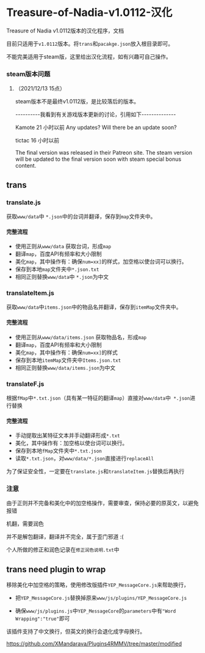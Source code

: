 # Treasure-of-Nadia-v1.0112-汉化
Treasure of Nadia v1.0112版本的汉化程序，文档

目前只适用于`v1.0112`版本。将`trans`和`pacakge.json`放入根目录即可。

不能完美适用于steam版，这里给出汉化流程，如有兴趣可自己操作。



### steam版本问题

1. （2021/12/13 15点）

   steam版本不是最终v1.0112版，是比较落后的版本。

   ----------我看到有关游戏版本更新的讨论，引用如下--------------

   Kamote  21 小时以前 
   Any updates?
   Will there be an update soon?

   tictac 16 小时以前     

   The final version was released in their Patreon site. The steam version will be updated to the final version soon with steam special bonus content.

## trans

### translate.js

获取`www/data`中 `*.json`中的台词并翻译，保存到`map`文件夹中。

#### 完整流程

- 使用正则从`www/data` 获取台词，形成`map`
- 翻译`map`，百度API有频率和大小限制
- 美化`map`，其中操作有：确保`num=xx]`的样式，加空格以使台词可以换行。
- 保存到本地`map`文件夹中`*.json.txt`
- 相同正则替换`www/data`中 `*.json`为中文



### translateItem.js

获取`www/data`中`items.json`中的物品名并翻译，保存到`itemMap`文件夹中。

#### 完整流程

- 使用正则从`www/data/items.json` 获取物品名，形成`map`
- 翻译`map`，百度API有频率和大小限制
- 美化`map`，其中操作有：确保`num=xx]`的样式
- 保存到本地`itemMap`文件夹中`Items.json.txt`
- 相同正则替换`www/data/items.json`为中文



### translateF.js

根据`fMap`中`*.txt.json`（具有某一特征的翻译`map`）直接对`www/data`中` *.json`进行替换

#### 完整流程

- 手动提取出某特征文本并手动翻译形成`*.txt `
- 美化，其中操作有：加空格以使台词可以换行。
- 保存到本地`fMap`文件夹中`*.txt.json`
- 读取`*.txt.json`，对`www/data/*.json`直接进行`replaceAll`

为了保证安全性，一定要在`translate.js`和`translateItem.js`替换后再执行



### 注意

由于正则并不完备和美化中的加空格操作，需要审查，保持必要的原英文，以避免报错

机翻，需要润色

并不是解包翻译，翻译并不完全，属于歪门邪道 :(

个人所做的修正和润色记录在`修正润色说明.txt`中



## trans need plugin to wrap

移除美化中加空格的策略，使用修改版插件`YEP_MessageCore.js`来帮助换行，

- 把`YEP_MessageCore.js`替换掉原来`www/js/plugins/YEP_MessageCore.js`

- 确保`www/js/plugins.js`中`YEP_MessageCore`的`parameters`中有`"Word Wrapping":"true"`即可

该插件支持了中文换行，但英文的换行会退化成字母换行。

https://github.com/XMandarava/Plugins4RMMV/tree/master/modified

 


